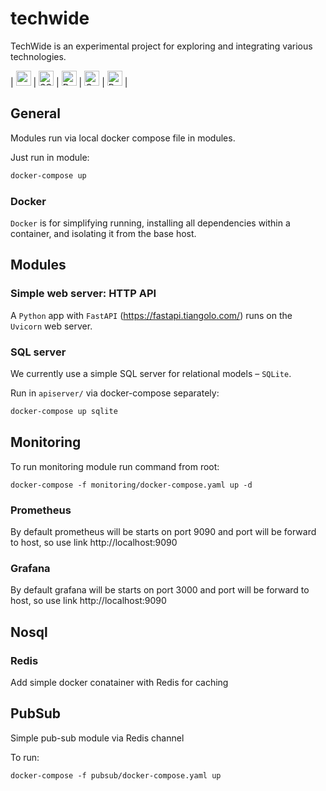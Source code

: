# techwide

TechWide is an experimental project for exploring and integrating various technologies.

<!-- https://github.com/marwin1991/profile-technology-icons -->
| <img width="24" src="https://user-images.githubusercontent.com/25181517/182884894-d3fa6ee0-f2b4-4960-9961-64740f533f2a.png" alt="redis" title="redis"/>
| <img width="24" src="https://github.com/marwin1991/profile-technology-icons/assets/136815194/82df4543-236b-4e45-9604-5434e3faab17" alt="SQLite" title="SQLite"/>
| <img width="24" src="https://user-images.githubusercontent.com/25181517/117207330-263ba280-adf4-11eb-9b97-0ac5b40bc3be.png" alt="Docker" title="Docker"/>
| <img width="24" src="https://user-images.githubusercontent.com/25181517/182534075-4962068b-4407-46c2-ac67-ddcb86af30cc.png" alt="Grafana" title="Grafana"/>
| <img width="24" src="https://user-images.githubusercontent.com/25181517/182534182-c510199a-7a4d-4084-96e3-e3db2251bbce.png" alt="Prometheus" title="Prometheus"/>
|

## General
Modules run via local docker compose file in modules.

Just run in module:
```bash
docker-compose up
```

### Docker

`Docker` is for simplifying running, installing all dependencies within a container, and isolating it from the base host.


## Modules

### Simple web server: HTTP API

A `Python` app with `FastAPI` (https://fastapi.tiangolo.com/) runs on the `Uvicorn` web server.


### SQL server
We currently use a simple SQL server for relational models – `SQLite`.

Run in `apiserver/` via docker-compose separately:
```bash
docker-compose up sqlite
```

## Monitoring

To run monitoring module run command from root:
```
docker-compose -f monitoring/docker-compose.yaml up -d
```

### Prometheus

By default prometheus will be starts on port 9090 and port will be forward to host, 
so use link http://localhost:9090

### Grafana

By default grafana will be starts on port 3000 and port will be forward to host,
so use link http://localhost:9090

## Nosql

### Redis

Add simple docker conatainer with Redis for caching


## PubSub

Simple pub-sub module via Redis channel

To run:

```
docker-compose -f pubsub/docker-compose.yaml up
```
